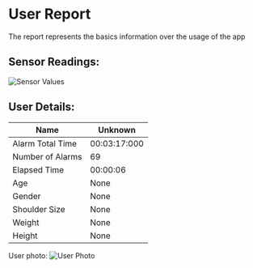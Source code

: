 # User Report
The report represents the basics information over the usage of the app
## Sensor Readings:
![Sensor Values](C:\Users\Alta_\PycharmProjects\PostureResearchProject\gui/data/img/graphs/graph_20240809131615_-1.png)
## User Details:
| Name | Unknown   |
| --- | --- |
| Alarm Total Time | 00:03:17:000 |
| Number of Alarms | 69 |
| Elapsed Time | 00:00:06 |
| Age | None |
| Gender | None |
| Shoulder Size | None |
| Weight | None |
| Height | None |
User photo:
![User Photo](C:\Users\Alta_\PycharmProjects\PostureResearchProject\gui/data/img/user_photo.jpeg)
